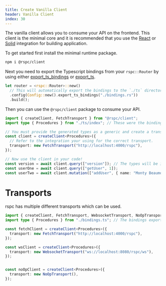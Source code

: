```yaml
---
title: Create Vanilla Client
header: Vanilla Client
index: 30
---
```


The vanilla client allows you to consume your API on the frontend. This client is the minimal core and it is recommended that you use the [React](/client/react) or [Solid](/client/solid) integration for building application.

To get started first install the minimal runtime package.

```bash
npm i @rspc/client
```

Next you need to export the Typescript bindings from your `rspc::Router` by using either [export_ts_bindings](/server/router#exporting-the-typescript-bindings) or [export_ts](/server/router#exporting-the-typescript-bindings).

```rust
let router = <rspc::Router>::new()
  // This will automatically export the bindings to the `./ts` directory when you run build() in a non-release Rust build
  .config(Config::new().export_ts_bindings("./bindings.rs"))
  .build();
```

Then you can use the `@rspc/client` package to consume your API.

```ts
import { createClient, FetchTransport } from "@rspc/client";
import type { Procedures } from "./ts/index"; // These were the bindings exported from your Rust code!

// You must provide the generated types as a generic and create a transport (in this example we are using HTTP Fetch) so that the client knows how to communicate with your API.
const client = createClient<Procedures>({
  // Refer to the integration your using for the correct transport.
  transport: new FetchTransport("http://localhost:4000/rspc"),
});

// Now use the client in your code!
const version = await client.query(["version"]); // The types will be inferred from your backend.
const userOne = await client.query(["getUser", 1]);
const userTwo = await client.mutation(["addUser", { name: "Monty Beaumont" }]);
```

# Transports

rspc has multiple different transports which can be used.

```ts
import { createClient, FetchTransport, WebsocketTransport, NoOpTransport } from "@rspc/client";
import type { Procedures } from "./bindings.ts"; // The bindings exported from your Rust code!

const fetchClient = createClient<Procedures>({
  transport: new FetchTransport("http://localhost:4000/rspc"),
});

const wsClient = createClient<Procedures>({
  transport: new WebsocketTransport("ws://localhost:8080/rspc/ws"),
});


const noOpClient = createClient<Procedures>({
  transport: new NoOpTransport(),
});
